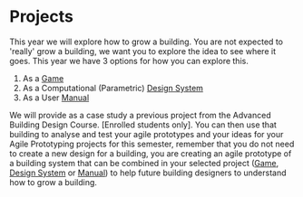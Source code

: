 # Projects

This year we will explore how to grow a building. You are not expected to 'really' grow a building, we want you to explore the idea to see where it goes. This year we have 3 options for how you can explore this.

1. As a [Game]
2. As a Computational (Parametric) [Design System]
3. As a User [Manual] 

We will provide as a case study a previous project from the Advanced Building Design Course. [Enrolled students only]. You can then use that building to analyse and test your agile prototypes and your ideas for your Agile Prototyping projects for this semester, remember that you do not need to create a new design for a building, you are creating an agile prototype of a building system that can be combined in your selected project ([Game], [Design System] or [Manual]) to help future building designers to understand how to grow a building.

[Game]: /Agile/Projects/Game
[Design System]: /Agile/Projects/Parametric
[Manual]: /Agile/Projects/Manual


<!--

[Computational]: /Agile/Concepts/ComputationalDesign
[meta disciplinary]: /Agile/Concepts/MetaDisciplinary

### Agile Protoype
This does *not mean* that the constructed prototype has to adapt like a transformer...

![transformer image](https://tfwiki.net/mediawiki/images2/thumb/d/dc/OpTransformsSu.jpg/400px-OpTransformsSu.jpg)  

but that **the design of the agile prototype can** using [Computational and Parametric Design] techniques described in this course.

To acheive this, we will operate on different [building systems](/Agile/Systems/).

### This year

Your agile prototype needs to be able to: take a building:

* The designs from the Advanced Building Design Course (41936)


* The model for the Skylab building on campus.-->



<!--

1. [Roskilde]
2. [Space]
3. [Skate]
4. [Skylab]

Finally you must make a [physical prototype]

[physical prototype]: /Agile/Concepts/PhysicalPrototype
[Roskilde]: /Agile/Projects/Roskilde
[Space]: /Agile/Projects/Space
[Skate]: /Agile/Projects/Skate
[Skylab]: /Agile/Projects/Skylab

-->

